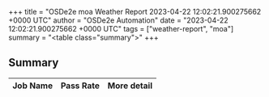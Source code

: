 +++
title = "OSDe2e moa Weather Report 2023-04-22 12:02:21.900275662 +0000 UTC"
author = "OSDe2e Automation"
date = "2023-04-22 12:02:21.900275662 +0000 UTC"
tags = ["weather-report", "moa"]
summary = "<table class=\"summary\"></table>"
+++
## Summary

| Job Name | Pass Rate | More detail |
|----------|-----------|-------------|




